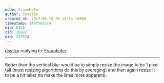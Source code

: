 ```yaml
---
node: Fraunhofer
author: dsvilko
created_at: 2017-06-15 05:12:54 +0000
timestamp: 1497503574
nid: 6168
cid: 16887
uid: 257524
---
```




[dsvilko](../profile/dsvilko) replying to: [Fraunhofer](../notes/cfastie/3-2-2013/fraunhofer)

----
Better than the vertical blur would be to simply resize the image to be 1 pixel tall (most resizing algorithms do this by averaging) and then again resize it to be a bit taller (to make the lines more apparent).
